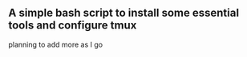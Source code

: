 ## A simple bash script to install some essential tools and configure tmux
planning to add more as I go
